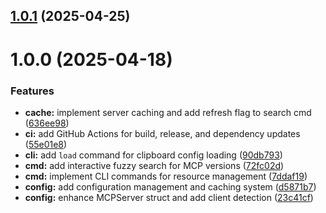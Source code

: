 ## [1.0.1](https://github.com/tuannvm/mcpenetes/compare/v1.0.0...v1.0.1) (2025-04-25)

# 1.0.0 (2025-04-18)


### Features

* **cache:** implement server caching and add refresh flag to search cmd ([636ee98](https://github.com/tuannvm/mcpenetes/commit/636ee98d7e3eff3cac99a6ee17d76d13b5b8646e))
* **ci:** add GitHub Actions for build, release, and dependency updates ([55e01e8](https://github.com/tuannvm/mcpenetes/commit/55e01e8f319290f69d4ec519026eca3b25432c9d))
* **cli:** add `load` command for clipboard config loading ([90db793](https://github.com/tuannvm/mcpenetes/commit/90db7933ed32f2d8fc85672f7d2e0b178be2e075))
* **cmd:** add interactive fuzzy search for MCP versions ([72fc02d](https://github.com/tuannvm/mcpenetes/commit/72fc02db0f5825aaf2a21c27ac5db7fb04d1a100))
* **cmd:** implement CLI commands for resource management ([7ddaf19](https://github.com/tuannvm/mcpenetes/commit/7ddaf19a64a01781b7d917b91bc7402c1e53ddb4))
* **config:** add configuration management and caching system ([d5871b7](https://github.com/tuannvm/mcpenetes/commit/d5871b741127a8481ed92dc9f0dc4ab6764025b0))
* **config:** enhance MCPServer struct and add client detection ([23c41cf](https://github.com/tuannvm/mcpenetes/commit/23c41cfdb83dd243ddb757a6eec2bfaf48bef852))
